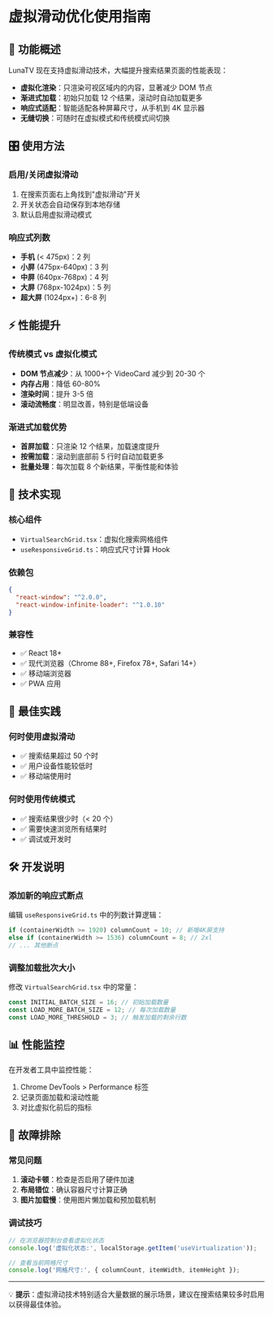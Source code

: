 # 虚拟滑动优化使用指南

## 🚀 功能概述

LunaTV 现在支持虚拟滑动技术，大幅提升搜索结果页面的性能表现：

- **虚拟化渲染**：只渲染可视区域内的内容，显著减少 DOM 节点
- **渐进式加载**：初始只加载 12 个结果，滚动时自动加载更多
- **响应式适配**：智能适配各种屏幕尺寸，从手机到 4K 显示器
- **无缝切换**：可随时在虚拟模式和传统模式间切换

## 🎛️ 使用方法

### 启用/关闭虚拟滑动

1. 在搜索页面右上角找到"虚拟滑动"开关
2. 开关状态会自动保存到本地存储
3. 默认启用虚拟滑动模式

### 响应式列数

- **手机** (< 475px)：2 列
- **小屏** (475px-640px)：3 列
- **中屏** (640px-768px)：4 列
- **大屏** (768px-1024px)：5 列
- **超大屏** (1024px+)：6-8 列

## ⚡ 性能提升

### 传统模式 vs 虚拟化模式

- **DOM 节点减少**：从 1000+个 VideoCard 减少到 20-30 个
- **内存占用**：降低 60-80%
- **渲染时间**：提升 3-5 倍
- **滚动流畅度**：明显改善，特别是低端设备

### 渐进式加载优势

- **首屏加载**：只渲染 12 个结果，加载速度提升
- **按需加载**：滚动到底部前 5 行时自动加载更多
- **批量处理**：每次加载 8 个新结果，平衡性能和体验

## 🔧 技术实现

### 核心组件

- `VirtualSearchGrid.tsx`：虚拟化搜索网格组件
- `useResponsiveGrid.ts`：响应式尺寸计算 Hook

### 依赖包

```json
{
  "react-window": "^2.0.0",
  "react-window-infinite-loader": "^1.0.10"
}
```

### 兼容性

- ✅ React 18+
- ✅ 现代浏览器（Chrome 88+, Firefox 78+, Safari 14+）
- ✅ 移动端浏览器
- ✅ PWA 应用

## 🎯 最佳实践

### 何时使用虚拟滑动

- ✅ 搜索结果超过 50 个时
- ✅ 用户设备性能较低时
- ✅ 移动端使用时

### 何时使用传统模式

- ✅ 搜索结果很少时（< 20 个）
- ✅ 需要快速浏览所有结果时
- ✅ 调试或开发时

## 🛠️ 开发说明

### 添加新的响应式断点

编辑 `useResponsiveGrid.ts` 中的列数计算逻辑：

```typescript
if (containerWidth >= 1920) columnCount = 10; // 新增4K屏支持
else if (containerWidth >= 1536) columnCount = 8; // 2xl
// ... 其他断点
```

### 调整加载批次大小

修改 `VirtualSearchGrid.tsx` 中的常量：

```typescript
const INITIAL_BATCH_SIZE = 16; // 初始加载数量
const LOAD_MORE_BATCH_SIZE = 12; // 每次加载数量
const LOAD_MORE_THRESHOLD = 3; // 触发加载的剩余行数
```

## 📊 性能监控

在开发者工具中监控性能：

1. Chrome DevTools > Performance 标签
2. 记录页面加载和滚动性能
3. 对比虚拟化前后的指标

## 🐛 故障排除

### 常见问题

1. **滚动卡顿**：检查是否启用了硬件加速
2. **布局错位**：确认容器尺寸计算正确
3. **图片加载慢**：使用图片懒加载和预加载机制

### 调试技巧

```javascript
// 在浏览器控制台查看虚拟化状态
console.log('虚拟化状态:', localStorage.getItem('useVirtualization'));

// 查看当前网格尺寸
console.log('网格尺寸:', { columnCount, itemWidth, itemHeight });
```

---

💡 **提示**：虚拟滑动技术特别适合大量数据的展示场景，建议在搜索结果较多时启用以获得最佳体验。
